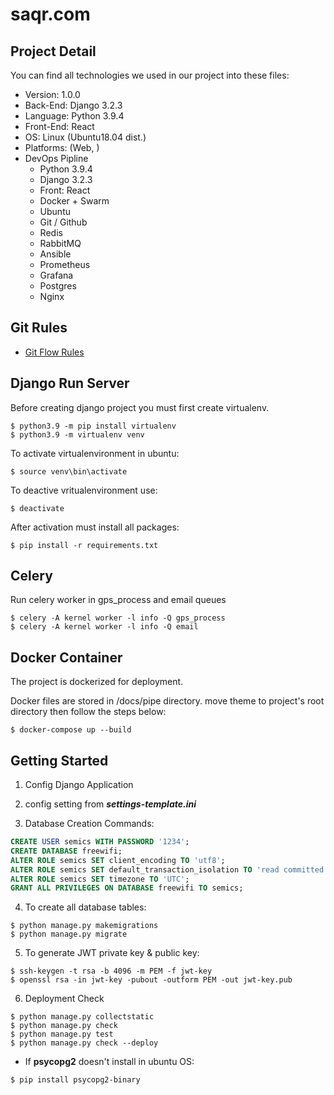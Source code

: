 # saqr.com

## Project Detail

You can find all technologies we used in our project into these files:
* Version: 1.0.0
* Back-End: Django 3.2.3
* Language: Python 3.9.4
* Front-End: React
* OS: Linux (Ubuntu18.04 dist.)
* Platforms: (Web, )
* DevOps Pipline
  * Python 3.9.4
  * Django 3.2.3
  * Front: React
  * Docker + Swarm
  * Ubuntu
  * Git / Github
  * Redis
  * RabbitMQ
  * Ansible
  * Prometheus
  * Grafana
  * Postgres
  * Nginx

## Git Rules
- [Git Flow Rules](https://www.atlassian.com/git/tutorials/comparing-workflows/gitflow-workflow)

## Django Run Server

Before creating django project you must first create virtualenv.

``` shell
$ python3.9 -m pip install virtualenv
$ python3.9 -m virtualenv venv
```

To activate virtualenvironment in ubuntu:
```shell
$ source venv\bin\activate
```

To deactive vritualenvironment use:
``` shell
$ deactivate
```

After activation must install all packages:
```shell
$ pip install -r requirements.txt
```

## Celery
Run celery worker in gps_process and email queues
```shell
$ celery -A kernel worker -l info -Q gps_process
$ celery -A kernel worker -l info -Q email
```

## Docker Container

The project is dockerized for deployment.

Docker files are stored in /docs/pipe directory.
move theme to project's root directory then follow the steps below:
```shell
$ docker-compose up --build
```

## Getting Started

1. Config Django Application
2. config setting from ***settings-template.ini***

3. Database Creation Commands:

``` sql
CREATE USER semics WITH PASSWORD '1234';
CREATE DATABASE freewifi;
ALTER ROLE semics SET client_encoding TO 'utf8';
ALTER ROLE semics SET default_transaction_isolation TO 'read committed';
ALTER ROLE semics SET timezone TO 'UTC';
GRANT ALL PRIVILEGES ON DATABASE freewifi TO semics;
```

4. To create all database tables:
```shell
$ python manage.py makemigrations
$ python manage.py migrate
```

5. To generate JWT private key & public key:
```shell
$ ssh-keygen -t rsa -b 4096 -m PEM -f jwt-key
$ openssl rsa -in jwt-key -pubout -outform PEM -out jwt-key.pub
```

6. Deployment Check
```shell
$ python manage.py collectstatic
$ python manage.py check
$ python manage.py test
$ python manage.py check --deploy
```

* If **psycopg2** doesn't install in ubuntu OS:
```sh
$ pip install psycopg2-binary
```